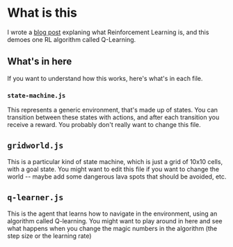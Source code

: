 # What is this

I wrote a [blog post](https://meowni.ca/posts/rl-with-otters) explaning what Reinforcement Learning is, and this demoes one RL algorithm called Q-Learning.

## What's in here
If you want to understand how this works, here's what's in each file.

### `state-machine.js`
This represents a generic environment, that's made up of states. You can
transition between these states with actions, and after each transition you
receive a reward. You probably don't really want to change this file.

## `gridworld.js`
This is a particular kind of state machine, which is just a grid of 10x10
cells, with a goal state. You might want to edit this file if you want to change the world -- maybe add some dangerous lava spots that should be avoided,  etc.

## `q-learner.js`
This is the agent that learns how to navigate in the environment, using
an algorithm called Q-learning. You might want to play around in here and see
what happens when you change the magic numbers in the algorithm (the step size or the learning rate)
